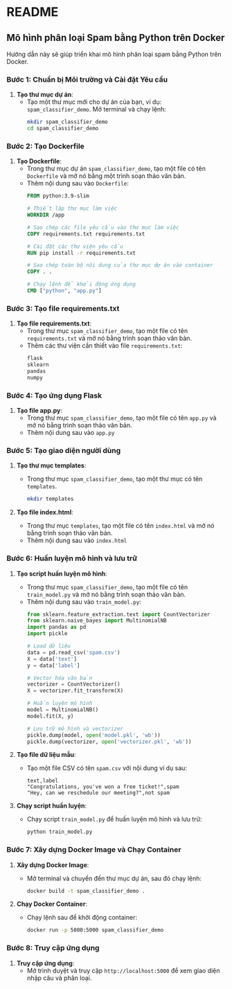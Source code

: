 # README

## Mô hình phân loại Spam bằng Python trên Docker

Hướng dẫn này sẽ giúp triển khai mô hình phân loại spam bằng Python trên Docker.

### Bước 1: Chuẩn bị Môi trường và Cài đặt Yêu cầu

1. **Tạo thư mục dự án**:
   - Tạo một thư mục mới cho dự án của bạn, ví dụ: `spam_classifier_demo`. Mở terminal và chạy lệnh:
     ```sh
     mkdir spam_classifier_demo
     cd spam_classifier_demo
     ```

### Bước 2: Tạo Dockerfile

1. **Tạo Dockerfile**:
   - Trong thư mục dự án `spam_classifier_demo`, tạo một file có tên `Dockerfile` và mở nó bằng một trình soạn thảo văn bản.
   - Thêm nội dung sau vào `Dockerfile`:
     ```Dockerfile
     FROM python:3.9-slim

     # Thiết lập thư mục làm việc
     WORKDIR /app

     # Sao chép các file yêu cầu vào thư mục làm việc
     COPY requirements.txt requirements.txt

     # Cài đặt các thư viện yêu cầu
     RUN pip install -r requirements.txt

     # Sao chép toàn bộ nội dung của thư mục dự án vào container
     COPY . .

     # Chạy lệnh để khởi động ứng dụng
     CMD ["python", "app.py"]
     ```

### Bước 3: Tạo file requirements.txt

1. **Tạo file requirements.txt**:
   - Trong thư mục `spam_classifier_demo`, tạo một file có tên `requirements.txt` và mở nó bằng trình soạn thảo văn bản.
   - Thêm các thư viện cần thiết vào file `requirements.txt`:
     ```txt
     flask
     sklearn
     pandas
     numpy
     ```

### Bước 4: Tạo ứng dụng Flask

1. **Tạo file app.py**:
   - Trong thư mục `spam_classifier_demo`, tạo một file có tên `app.py` và mở nó bằng trình soạn thảo văn bản.
   - Thêm nội dung sau vào `app.py`
   

### Bước 5: Tạo giao diện người dùng

1. **Tạo thư mục templates**:
   - Trong thư mục `spam_classifier_demo`, tạo một thư mục có tên `templates`.
     ```sh
     mkdir templates
     ```

2. **Tạo file index.html**:
   - Trong thư mục `templates`, tạo một file có tên `index.html` và mở nó bằng trình soạn thảo văn bản.
   - Thêm nội dung sau vào `index.html`
     
### Bước 6: Huấn luyện mô hình và lưu trữ

1. **Tạo script huấn luyện mô hình**:
   - Trong thư mục `spam_classifier_demo`, tạo một file có tên `train_model.py` và mở nó bằng trình soạn thảo văn bản.
   - Thêm nội dung sau vào `train_model.py`:
     ```python
     from sklearn.feature_extraction.text import CountVectorizer
     from sklearn.naive_bayes import MultinomialNB
     import pandas as pd
     import pickle

     # Load dữ liệu
     data = pd.read_csv('spam.csv')
     X = data['text']
     y = data['label']

     # Vector hóa văn bản
     vectorizer = CountVectorizer()
     X = vectorizer.fit_transform(X)

     # Huấn luyện mô hình
     model = MultinomialNB()
     model.fit(X, y)

     # Lưu trữ mô hình và vectorizer
     pickle.dump(model, open('model.pkl', 'wb'))
     pickle.dump(vectorizer, open('vectorizer.pkl', 'wb'))
     ```

2. **Tạo file dữ liệu mẫu**:
   - Tạo một file CSV có tên `spam.csv` với nội dung ví dụ sau:
     ```csv
     text,label
     "Congratulations, you've won a free ticket!",spam
     "Hey, can we reschedule our meeting?",not spam
     ```

3. **Chạy script huấn luyện**:
   - Chạy script `train_model.py` để huấn luyện mô hình và lưu trữ:
     ```sh
     python train_model.py
     ```

### Bước 7: Xây dựng Docker Image và Chạy Container

1. **Xây dựng Docker Image**:
   - Mở terminal và chuyển đến thư mục dự án, sau đó chạy lệnh:
     ```sh
     docker build -t spam_classifier_demo .
     ```

2. **Chạy Docker Container**:
   - Chạy lệnh sau để khởi động container:
     ```sh
     docker run -p 5000:5000 spam_classifier_demo
     ```

### Bước 8: Truy cập ứng dụng

1. **Truy cập ứng dụng**:
   - Mở trình duyệt và truy cập `http://localhost:5000` để xem giao diện nhập câu và phân loại.

